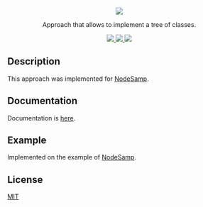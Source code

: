 <br />
<p align="center">
    <a href="https://github.com/dev2alert/node-ctx-api">
        <img src="https://raw.githubusercontent.com/dev2alert/node-ctx-api/main/md-assets/big-logo.png" />
    </a>
</p>
<p align="center">
    Approach that allows to implement a tree of classes.
</p>
<p align="center">
    <a href="https://www.npmjs.com/package/ctx-api">
        <img src="https://img.shields.io/npm/v/ctx-api" />
    </a>
    <a href="https://www.npmjs.com/package/ctx-api">
        <img src="https://img.shields.io/npm/dm/ctx-api" />
    </a>
    <a href="https://github.com/dev2alert/node-ctx-api/blob/main/LICENSE">
        <img src="https://img.shields.io/github/license/dev2alert/node-ctx-api" />
    </a>
</p>

## Description
<p>
    This approach was implemented for <a href="https://github.com/dev2alert/node-samp">NodeSamp</a>.
</p>

## Documentation
<p>
    Documentation is <a href="https://github.com/dev2alert/node-samp/wiki">here</a>.
</p>

## Example
Implemented on the example of <a href="https://github.com/dev2alert/node-samp">NodeSamp</a>.

## License
<p>
    <a href="https://github.com/dev2alert/node-ctx-api/blob/main/LICENSE">MIT</a>
</p>